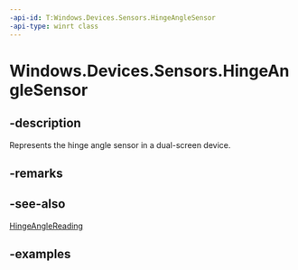 ```yaml
---
-api-id: T:Windows.Devices.Sensors.HingeAngleSensor
-api-type: winrt class
---
```


<!-- Class syntax.
public class HingeAngleSensor 
-->

# Windows.Devices.Sensors.HingeAngleSensor

## -description

Represents the hinge angle sensor in a dual-screen device.

## -remarks

## -see-also

[HingeAngleReading](hingeanglereading.md)

## -examples
